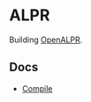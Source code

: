 # ALPR

Building [OpenALPR](https://github.com/openalpr/openalpr).

## Docs

* [Compile](alpr/docs/compile)
<!--stackedit_data:
eyJoaXN0b3J5IjpbLTE3NTA4NzY5NzFdfQ==
-->